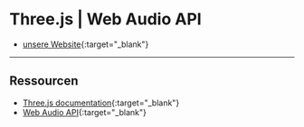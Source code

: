 # Three.js | Web Audio API

- [unsere Website](https://cappelnord.github.io/Kreatives-Programmieren-II-2020-2021/CCL/04_av/website/){:target="_blank"}

------

## Ressourcen

- [Three.js documentation](https://threejs.org/docs/index.html#manual/en/introduction/Creating-a-scene){:target="_blank"}
- [Web Audio API](https://developer.mozilla.org/en-US/docs/Web/API/Web_Audio_API){:target="_blank"}